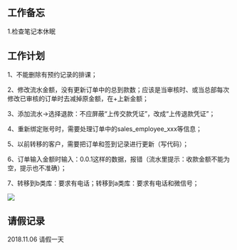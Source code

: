 
## 工作备忘
1.检查笔记本休眠

## 工作计划
1、不能删除有预约记录的排课；

2、修改流水金额，没有更新订单中的总到款数；应该是当审核时、或当总部每次修改已审核的订单时去减掉原金额，在+上新金额；

3、添加流水->选择退款：不应屏蔽“上传交款凭证”，改成“上传退款凭证”；

4、重新绑定账号时，需要处理订单中的sales_employee_xxx等信息；

5、以前转移的客户，需要把订单和签到记录进行更新（写代码）；

6、订单输入金额时输入：0.0.1这样的数据，报错（流水里提示：收款金额不能为空，提示也不准确）；

7、转移到b类库：要求有电话；转移到a类库：要求有电话和微信号；


![](https://i.imgur.com/QjD6zGx.png)


## 请假记录
2018.11.06 请假一天